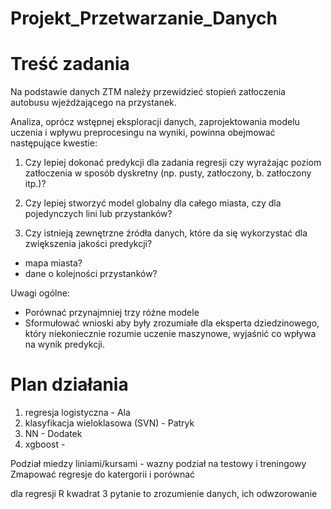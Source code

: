 # Projekt_Przetwarzanie_Danych

# Treść zadania

Na podstawie danych ZTM należy przewidzieć stopień zatłoczenia autobusu wjeżdżającego na przystanek.

Analiza, oprócz wstępnej eksploracji danych, zaprojektowania modelu uczenia i wpływu preprocesingu na wyniki, powinna obejmować następujące kwestie:

1. Czy lepiej dokonać predykcji dla zadania regresji czy wyrażając poziom zatłoczenia w sposób dyskretny (np. pusty, zatłoczony, b. zatłoczony itp.)?

2. Czy lepiej stworzyć model globalny dla całego miasta, czy dla pojedynczych lini lub przystanków?

3. Czy istnieją zewnętrzne źródła danych, które da się wykorzystać dla zwiększenia jakości predykcji?
- mapa miasta? 
- dane o kolejności przystanków? 


Uwagi ogólne:
- Porównać przynajmniej trzy różne modele 
- Sformułować wnioski aby były zrozumiałe dla eksperta dziedzinowego, który niekoniecznie rozumie uczenie maszynowe, wyjaśnić co wpływa na wynik predykcji.

# Plan działania

1. regresja logistyczna - Ala
3. klasyfikacja wieloklasowa (SVN) - Patryk
4. NN - Dodatek
5. xgboost -

Podział miedzy liniami/kursami - wazny podział na testowy i treningowy
Zmapować regresje do katergorii i porównać 

dla regresji R kwadrat 
3 pytanie to zrozumienie danych, ich odwzorowanie

